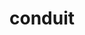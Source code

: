 ---
title: "conduit"
layout: cache
categories: [package, v0.21.0]
meta: {"versions": ["0.8.8"], "compilers": ["cce@=15.0.1", "gcc@=11.1.0", "gcc@=11.4.0", "gcc@=7.3.1", "gcc@=7.5.0", "gcc@=9.4.0", "oneapi@=2023.2.0"], "oss": ["amzn2", "rhel8", "ubuntu18.04", "ubuntu20.04"], "platforms": ["linux"], "targets": ["aarch64", "neoverse_n1", "neoverse_v1", "ppc64le", "x86_64_v3", "zen4"], "stacks": ["data-vis-sdk", "e4s", "e4s-cray-rhel", "e4s-neoverse_v1", "e4s-oneapi", "e4s-power", "radiuss", "radiuss-aws", "radiuss-aws-aarch64", "root"], "num_specs": 17, "num_specs_by_stack": {"root": 17, "radiuss-aws-aarch64": 2, "radiuss-aws": 1, "e4s-cray-rhel": 1, "radiuss": 2, "e4s-neoverse_v1": 3, "e4s-power": 2, "data-vis-sdk": 2, "e4s": 3, "e4s-oneapi": 1}}
spec_details: [{"hash": "audjjpgcrvkjfvrj4eiggawdsqfmkkqh", "compiler": "gcc@=7.3.1", "versions": ["0.8.8"], "os": "amzn2", "platform": "linux", "target": "aarch64", "variants": ["~adios", "+blt_find_mpi", "build_system=cmake", "build_type=Release", "~caliper", "~doc", "~doxygen", "+examples", "+fortran", "generator=make", "+hdf5", "+hdf5_compat", "~ipo", "+mpi", "+parmetis", "~python", "+shared", "~silo", "+test", "+utilities", "~zfp"], "stacks": ["root", "radiuss-aws-aarch64"], "size": "-", "tarball": "https://binaries.spack.io/v0.21.0/build_cache/linux-amzn2-aarch64/gcc-7.3.1/conduit-0.8.8/linux-amzn2-aarch64-gcc-7.3.1-conduit-0.8.8-audjjpgcrvkjfvrj4eiggawdsqfmkkqh.spack"}, {"hash": "57zavwo2dpws7nwbft6vciptfe5ssvzq", "compiler": "gcc@=7.3.1", "versions": ["0.8.8"], "os": "amzn2", "platform": "linux", "target": "neoverse_n1", "variants": ["~adios", "+blt_find_mpi", "build_system=cmake", "build_type=Release", "~caliper", "~doc", "~doxygen", "+examples", "+fortran", "generator=make", "+hdf5", "+hdf5_compat", "~ipo", "+mpi", "+parmetis", "~python", "+shared", "~silo", "+test", "+utilities", "~zfp"], "stacks": ["root", "radiuss-aws-aarch64"], "size": "-", "tarball": "https://binaries.spack.io/v0.21.0/build_cache/linux-amzn2-neoverse_n1/gcc-7.3.1/conduit-0.8.8/linux-amzn2-neoverse_n1-gcc-7.3.1-conduit-0.8.8-57zavwo2dpws7nwbft6vciptfe5ssvzq.spack"}, {"hash": "3sjaohyzk2mvv5utf3rt2ntbexibptqn", "compiler": "gcc@=7.3.1", "versions": ["0.8.8"], "os": "amzn2", "platform": "linux", "target": "x86_64_v3", "variants": ["~adios", "+blt_find_mpi", "build_system=cmake", "build_type=Release", "~caliper", "~doc", "~doxygen", "+examples", "+fortran", "generator=make", "+hdf5", "+hdf5_compat", "~ipo", "+mpi", "+parmetis", "~python", "+shared", "~silo", "+test", "+utilities", "~zfp"], "stacks": ["root", "radiuss-aws"], "size": "-", "tarball": "https://binaries.spack.io/v0.21.0/build_cache/linux-amzn2-x86_64_v3/gcc-7.3.1/conduit-0.8.8/linux-amzn2-x86_64_v3-gcc-7.3.1-conduit-0.8.8-3sjaohyzk2mvv5utf3rt2ntbexibptqn.spack"}, {"hash": "mlfr5jnagbxgzefsgwl3kileu6mdqbxh", "compiler": "cce@=15.0.1", "versions": ["0.8.8"], "os": "rhel8", "platform": "linux", "target": "zen4", "variants": ["~adios", "+blt_find_mpi", "build_system=cmake", "build_type=Release", "~caliper", "~doc", "~doxygen", "+examples", "+fortran", "generator=make", "+hdf5", "+hdf5_compat", "~ipo", "+mpi", "+parmetis", "~python", "+shared", "~silo", "+test", "+utilities", "~zfp"], "stacks": ["e4s-cray-rhel", "root"], "size": "-", "tarball": "https://binaries.spack.io/v0.21.0/build_cache/linux-rhel8-zen4/cce-15.0.1/conduit-0.8.8/linux-rhel8-zen4-cce-15.0.1-conduit-0.8.8-mlfr5jnagbxgzefsgwl3kileu6mdqbxh.spack"}, {"hash": "63gddwcdgdj6xz63ajrakiiyadnovj2p", "compiler": "gcc@=7.5.0", "versions": ["0.8.8"], "os": "ubuntu18.04", "platform": "linux", "target": "x86_64_v3", "variants": ["~adios", "+blt_find_mpi", "build_system=cmake", "build_type=Release", "~caliper", "~doc", "~doxygen", "+examples", "+fortran", "generator=make", "+hdf5", "+hdf5_compat", "~ipo", "+mpi", "+parmetis", "~python", "+shared", "~silo", "+test", "+utilities", "~zfp"], "stacks": ["root", "radiuss"], "size": "-", "tarball": "https://binaries.spack.io/v0.21.0/build_cache/linux-ubuntu18.04-x86_64_v3/gcc-7.5.0/conduit-0.8.8/linux-ubuntu18.04-x86_64_v3-gcc-7.5.0-conduit-0.8.8-63gddwcdgdj6xz63ajrakiiyadnovj2p.spack"}, {"hash": "3nhlrp3vxfw3o6cqmcmle4ww6nogyupy", "compiler": "gcc@=7.5.0", "versions": ["0.8.8"], "os": "ubuntu18.04", "platform": "linux", "target": "x86_64_v3", "variants": ["~adios", "+blt_find_mpi", "build_system=cmake", "build_type=Release", "~caliper", "~doc", "~doxygen", "+examples", "+fortran", "generator=make", "+hdf5", "+hdf5_compat", "~ipo", "+mpi", "+parmetis", "~python", "+shared", "~silo", "+test", "+utilities", "~zfp"], "stacks": ["root", "radiuss"], "size": "-", "tarball": "https://binaries.spack.io/v0.21.0/build_cache/linux-ubuntu18.04-x86_64_v3/gcc-7.5.0/conduit-0.8.8/linux-ubuntu18.04-x86_64_v3-gcc-7.5.0-conduit-0.8.8-3nhlrp3vxfw3o6cqmcmle4ww6nogyupy.spack"}, {"hash": "4zlwjchjmq26ftn76a2u6clijnfxlamb", "compiler": "gcc@=11.4.0", "versions": ["0.8.8"], "os": "ubuntu20.04", "platform": "linux", "target": "neoverse_v1", "variants": ["~adios", "+blt_find_mpi", "build_system=cmake", "build_type=Release", "~caliper", "~doc", "~doxygen", "+examples", "+fortran", "generator=make", "+hdf5", "+hdf5_compat", "~ipo", "+mpi", "+parmetis", "~python", "+shared", "~silo", "+test", "+utilities", "~zfp"], "stacks": ["e4s-neoverse_v1", "root"], "size": "-", "tarball": "https://binaries.spack.io/v0.21.0/build_cache/linux-ubuntu20.04-neoverse_v1/gcc-11.4.0/conduit-0.8.8/linux-ubuntu20.04-neoverse_v1-gcc-11.4.0-conduit-0.8.8-4zlwjchjmq26ftn76a2u6clijnfxlamb.spack"}, {"hash": "gle25f6cde533yzfurlvjhpkqrqoqdwr", "compiler": "gcc@=11.4.0", "versions": ["0.8.8"], "os": "ubuntu20.04", "platform": "linux", "target": "neoverse_v1", "variants": ["~adios", "+blt_find_mpi", "build_system=cmake", "build_type=Release", "~caliper", "~doc", "~doxygen", "+examples", "+fortran", "generator=make", "+hdf5", "~hdf5_compat", "~ipo", "+mpi", "+parmetis", "+python", "+shared", "~silo", "+test", "+utilities", "~zfp"], "stacks": ["e4s-neoverse_v1", "root"], "size": "-", "tarball": "https://binaries.spack.io/v0.21.0/build_cache/linux-ubuntu20.04-neoverse_v1/gcc-11.4.0/conduit-0.8.8/linux-ubuntu20.04-neoverse_v1-gcc-11.4.0-conduit-0.8.8-gle25f6cde533yzfurlvjhpkqrqoqdwr.spack"}, {"hash": "dqefok4oworr6huutxq7hjen3qai6rey", "compiler": "gcc@=11.4.0", "versions": ["0.8.8"], "os": "ubuntu20.04", "platform": "linux", "target": "neoverse_v1", "variants": ["~adios", "+blt_find_mpi", "build_system=cmake", "build_type=Release", "~caliper", "~doc", "~doxygen", "+examples", "+fortran", "generator=make", "+hdf5", "+hdf5_compat", "~ipo", "+mpi", "+parmetis", "~python", "+shared", "~silo", "+test", "+utilities", "~zfp"], "stacks": ["e4s-neoverse_v1", "root"], "size": "-", "tarball": "https://binaries.spack.io/v0.21.0/build_cache/linux-ubuntu20.04-neoverse_v1/gcc-11.4.0/conduit-0.8.8/linux-ubuntu20.04-neoverse_v1-gcc-11.4.0-conduit-0.8.8-dqefok4oworr6huutxq7hjen3qai6rey.spack"}, {"hash": "gbx6zv5auhtmr4corgqjnmbqiuhld7u5", "compiler": "gcc@=9.4.0", "versions": ["0.8.8"], "os": "ubuntu20.04", "platform": "linux", "target": "ppc64le", "variants": ["~adios", "+blt_find_mpi", "build_system=cmake", "build_type=Release", "~caliper", "~doc", "~doxygen", "+examples", "+fortran", "generator=make", "+hdf5", "+hdf5_compat", "~ipo", "+mpi", "+parmetis", "~python", "+shared", "~silo", "+test", "+utilities", "~zfp"], "stacks": ["e4s-power", "root"], "size": "-", "tarball": "https://binaries.spack.io/v0.21.0/build_cache/linux-ubuntu20.04-ppc64le/gcc-9.4.0/conduit-0.8.8/linux-ubuntu20.04-ppc64le-gcc-9.4.0-conduit-0.8.8-gbx6zv5auhtmr4corgqjnmbqiuhld7u5.spack"}, {"hash": "kyjm64omam5o7ppadyeubtni7btbxfp6", "compiler": "gcc@=9.4.0", "versions": ["0.8.8"], "os": "ubuntu20.04", "platform": "linux", "target": "ppc64le", "variants": ["~adios", "+blt_find_mpi", "build_system=cmake", "build_type=Release", "~caliper", "~doc", "~doxygen", "+examples", "+fortran", "generator=make", "+hdf5", "+hdf5_compat", "~ipo", "+mpi", "+parmetis", "~python", "+shared", "~silo", "+test", "+utilities", "~zfp"], "stacks": ["e4s-power", "root"], "size": "-", "tarball": "https://binaries.spack.io/v0.21.0/build_cache/linux-ubuntu20.04-ppc64le/gcc-9.4.0/conduit-0.8.8/linux-ubuntu20.04-ppc64le-gcc-9.4.0-conduit-0.8.8-kyjm64omam5o7ppadyeubtni7btbxfp6.spack"}, {"hash": "ezfoqzo3d42q5svkq6h3o4kkakp7weob", "compiler": "gcc@=11.1.0", "versions": ["0.8.8"], "os": "ubuntu20.04", "platform": "linux", "target": "x86_64_v3", "variants": ["~adios", "+blt_find_mpi", "build_system=cmake", "build_type=Release", "~caliper", "~doc", "~doxygen", "+examples", "+fortran", "generator=make", "+hdf5", "~hdf5_compat", "~ipo", "+mpi", "+parmetis", "+python", "+shared", "~silo", "+test", "+utilities", "~zfp"], "stacks": ["root", "data-vis-sdk"], "size": "-", "tarball": "https://binaries.spack.io/v0.21.0/build_cache/linux-ubuntu20.04-x86_64_v3/gcc-11.1.0/conduit-0.8.8/linux-ubuntu20.04-x86_64_v3-gcc-11.1.0-conduit-0.8.8-ezfoqzo3d42q5svkq6h3o4kkakp7weob.spack"}, {"hash": "xmhiuz3d3hrhbftjtk6f4fb7gph2xvi4", "compiler": "gcc@=11.1.0", "versions": ["0.8.8"], "os": "ubuntu20.04", "platform": "linux", "target": "x86_64_v3", "variants": ["~adios", "+blt_find_mpi", "build_system=cmake", "build_type=Release", "~caliper", "~doc", "~doxygen", "+examples", "+fortran", "generator=make", "+hdf5", "~hdf5_compat", "~ipo", "+mpi", "+parmetis", "+python", "+shared", "~silo", "+test", "+utilities", "~zfp"], "stacks": ["root", "data-vis-sdk"], "size": "-", "tarball": "https://binaries.spack.io/v0.21.0/build_cache/linux-ubuntu20.04-x86_64_v3/gcc-11.1.0/conduit-0.8.8/linux-ubuntu20.04-x86_64_v3-gcc-11.1.0-conduit-0.8.8-xmhiuz3d3hrhbftjtk6f4fb7gph2xvi4.spack"}, {"hash": "5acdfkr3ytrbs7hf2tq67f3auxrqt5yu", "compiler": "gcc@=11.4.0", "versions": ["0.8.8"], "os": "ubuntu20.04", "platform": "linux", "target": "x86_64_v3", "variants": ["~adios", "+blt_find_mpi", "build_system=cmake", "build_type=Release", "~caliper", "~doc", "~doxygen", "+examples", "+fortran", "generator=make", "+hdf5", "+hdf5_compat", "~ipo", "+mpi", "+parmetis", "~python", "+shared", "~silo", "+test", "+utilities", "~zfp"], "stacks": ["root", "e4s"], "size": "-", "tarball": "https://binaries.spack.io/v0.21.0/build_cache/linux-ubuntu20.04-x86_64_v3/gcc-11.4.0/conduit-0.8.8/linux-ubuntu20.04-x86_64_v3-gcc-11.4.0-conduit-0.8.8-5acdfkr3ytrbs7hf2tq67f3auxrqt5yu.spack"}, {"hash": "xseqvy5ifhp7tclosy2r2oaoxlbq35db", "compiler": "gcc@=11.4.0", "versions": ["0.8.8"], "os": "ubuntu20.04", "platform": "linux", "target": "x86_64_v3", "variants": ["~adios", "+blt_find_mpi", "build_system=cmake", "build_type=Release", "~caliper", "~doc", "~doxygen", "+examples", "+fortran", "generator=make", "+hdf5", "~hdf5_compat", "~ipo", "+mpi", "+parmetis", "+python", "+shared", "~silo", "+test", "+utilities", "~zfp"], "stacks": ["root", "e4s"], "size": "-", "tarball": "https://binaries.spack.io/v0.21.0/build_cache/linux-ubuntu20.04-x86_64_v3/gcc-11.4.0/conduit-0.8.8/linux-ubuntu20.04-x86_64_v3-gcc-11.4.0-conduit-0.8.8-xseqvy5ifhp7tclosy2r2oaoxlbq35db.spack"}, {"hash": "exa6sdx52cqqmymzxv6gh2g2w2c3kzvq", "compiler": "gcc@=11.4.0", "versions": ["0.8.8"], "os": "ubuntu20.04", "platform": "linux", "target": "x86_64_v3", "variants": ["~adios", "+blt_find_mpi", "build_system=cmake", "build_type=Release", "~caliper", "~doc", "~doxygen", "+examples", "+fortran", "generator=make", "+hdf5", "+hdf5_compat", "~ipo", "+mpi", "+parmetis", "~python", "+shared", "~silo", "+test", "+utilities", "~zfp"], "stacks": ["root", "e4s"], "size": "-", "tarball": "https://binaries.spack.io/v0.21.0/build_cache/linux-ubuntu20.04-x86_64_v3/gcc-11.4.0/conduit-0.8.8/linux-ubuntu20.04-x86_64_v3-gcc-11.4.0-conduit-0.8.8-exa6sdx52cqqmymzxv6gh2g2w2c3kzvq.spack"}, {"hash": "htve7sswwumx7xbga2mmjkq5vxl5hq4l", "compiler": "oneapi@=2023.2.0", "versions": ["0.8.8"], "os": "ubuntu20.04", "platform": "linux", "target": "x86_64_v3", "variants": ["~adios", "+blt_find_mpi", "build_system=cmake", "build_type=Release", "~caliper", "~doc", "~doxygen", "+examples", "+fortran", "generator=make", "+hdf5", "+hdf5_compat", "~ipo", "+mpi", "+parmetis", "~python", "+shared", "~silo", "+test", "+utilities", "~zfp"], "stacks": ["root", "e4s-oneapi"], "size": "-", "tarball": "https://binaries.spack.io/v0.21.0/build_cache/linux-ubuntu20.04-x86_64_v3/oneapi-2023.2.0/conduit-0.8.8/linux-ubuntu20.04-x86_64_v3-oneapi-2023.2.0-conduit-0.8.8-htve7sswwumx7xbga2mmjkq5vxl5hq4l.spack"}]
---
